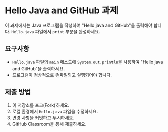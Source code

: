 # Hello Java and GitHub 과제

이 과제에서는 Java 프로그램을 작성하여 "Hello java and GitHub"을 출력해야 합니다. `Hello.java` 파일에서 `print` 부분을 완성하세요.

## 요구사항
- `Hello.java` 파일의 `main` 메소드에 `System.out.println`을 사용하여 "Hello java and GitHub"을 출력하세요.
- 프로그램이 정상적으로 컴파일되고 실행되어야 합니다.

## 제출 방법
1. 이 저장소를 포크(Fork)하세요.
2. 로컬 환경에서 `Hello.java` 파일을 수정하세요.
3. 변경 사항을 커밋하고 푸시하세요.
4. GitHub Classroom을 통해 제출하세요.
